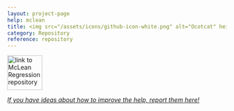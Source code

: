 ```yaml
---
layout: project-page
help: mclean
title: <img src="/assets/icons/github-icon-white.png" alt="Ocotcat" height="30" width="30"> McLean Regression Repository
category: Repository
reference: repository
---
```


<a href="https://github.com/CIRDLES/McLeanRegression" target="_blank">
<img src="/assets/icons/McLeanRegression.png" alt="link to McLean Regression repository" height="80" width="80">
</a>

[*If you have ideas about how to improve the help, report them here!*](https://github.com/CIRDLES/McLeanRegression/issues/new)
